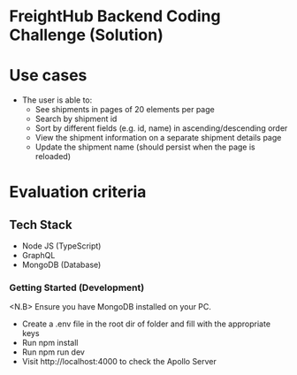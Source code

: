 # FreightHub Backend Coding Challenge (Solution)

# Use cases

- The user is able to:
  - See shipments in pages of 20 elements per page
  - Search by shipment id
  - Sort by different fields (e.g. id, name) in ascending/descending order
  - View the shipment information on a separate shipment details page
  - Update the shipment name (should persist when the page is reloaded)

# Evaluation criteria

## Tech Stack

* Node JS (TypeScript)
* GraphQL
* MongoDB (Database)


### Getting Started (Development)
<N.B> Ensure you have MongoDB installed on your PC.

*   Create a .env file in the root dir of folder and fill with the appropriate keys
*   Run npm install
*   Run npm run dev
*   Visit http://localhost:4000 to check the Apollo Server
